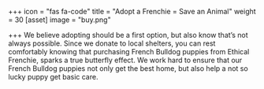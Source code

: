 +++
icon = "fas fa-code"
title = "Adopt a Frenchie = Save an Animal"
weight = 30
[asset]
image = "buy.png"

+++
We believe adopting should be a first option, but also know that’s not always possible. Since we donate to local shelters, you can rest comfortably knowing that purchasing French Bulldog puppies from Ethical Frenchie, sparks a true butterfly effect. We work hard to ensure that our French Bulldog puppies not only get the best home, but also help a not so lucky puppy get basic care.